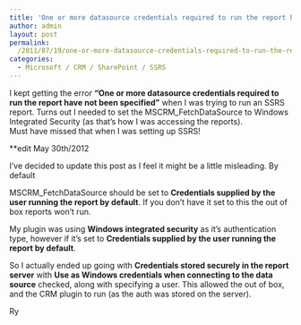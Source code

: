 ```yaml
---
title: 'One or more datasource credentials required to run the report have not been specified - SoapException'
author: admin
layout: post
permalink: 
  /2011/07/19/one-or-more-datasource-credentials-required-to-run-the-report-have-not-been-specified-soapexception/
categories:
  - Microsoft / CRM / SharePoint / SSRS
---
```



I kept getting the error **“One or more datasource credentials required to run the report have not been specified”** when I was trying to run an SSRS report. Turns out I needed to set the MSCRM_FetchDataSource to Windows Integrated Security (as that’s how I was accessing the reports).  
Must have missed that when I was setting up SSRS!

**edit May 30th/2012

I’ve decided to update this post as I feel it might be a little misleading. By default 

MSCRM_FetchDataSource should be set to **Credentials supplied by the user running the report by default**. If you don’t have it set to this the out of box reports won’t run.

My plugin was using **Windows integrated security** as it’s authentication type, however if it’s set to **Credentials supplied by the user running the report by default**.

So I actually ended up going with **Credentials stored securely in the report server** with **Use as Windows credentials when connecting to the data source** checked, along with specifying a user. This allowed the out of box, and the CRM plugin to run (as the auth was stored on the server).

Ry